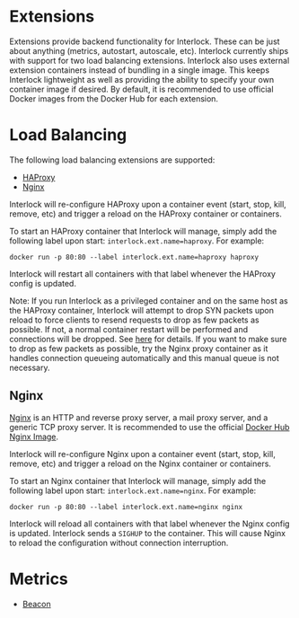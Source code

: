 # Extensions
Extensions provide backend functionality for Interlock.  These can be just
about anything (metrics, autostart, autoscale, etc).  Interlock currently
ships with support for two load balancing extensions.  Interlock also uses
external extension containers instead of bundling in a single image.  This
keeps Interlock lightweight as well as providing the ability to specify your
own container image if desired.  By default, it is recommended to use official
Docker images from the Docker Hub for each extension.

# Load Balancing
The following load balancing extensions are supported:

- [HAProxy](./extensions/haproxy.md)
- [Nginx](./extensions/nginx.md)

Interlock will re-configure HAProxy upon a container event (start, stop, kill, remove, etc)
and trigger a reload on the HAProxy container or containers.

To start an HAProxy container that Interlock will manage, simply add the following
label upon start: `interlock.ext.name=haproxy`.  For example:

`docker run -p 80:80 --label interlock.ext.name=haproxy haproxy`

Interlock will restart all containers with that label whenever the HAProxy config
is updated.

Note: If you run Interlock as a privileged container and on the same host
as the HAProxy container, Interlock will attempt to drop SYN packets upon
reload to force clients to resend requests to drop as few packets as possible.
If not, a normal container restart will be performed and connections will be
dropped.  See [here](http://marc.info/?l=haproxy&m=133262017329084&w=2) for
details.  If you want to make sure to drop as few packets as possible, try
the Nginx proxy container as it handles connection queueing automatically
and this manual queue is not necessary.

## Nginx
[Nginx](http://www.haproxy.org/) is an HTTP and reverse proxy server, 
a mail proxy server, and a generic TCP proxy server.
It is recommended to use the official [Docker Hub Nginx Image](https://hub.docker.com/_/nginx/).

Interlock will re-configure Nginx upon a container event (start, stop, kill, remove, etc)
and trigger a reload on the Nginx container or containers.

To start an Nginx container that Interlock will manage, simply add the following
label upon start: `interlock.ext.name=nginx`.  For example:

`docker run -p 80:80 --label interlock.ext.name=nginx nginx`

Interlock will reload all containers with that label whenever the Nginx config
is updated.  Interlock sends a `SIGHUP` to the container.  This will cause
Nginx to reload the configuration without connection interruption.

# Metrics
- [Beacon](./extensions/beacon.md)
